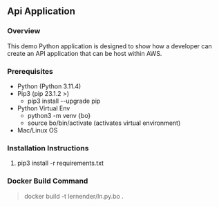 ## Api Application

### Overview
This demo Python application is designed to show how a developer can create an API application that can be host within AWS.

### Prerequisites
* Python (Python 3.11.4)
* Pip3 (pip 23.1.2 >)
  * pip3 install --upgrade pip
* Python Virtual Env
  * python3 -m venv {bo}
  * source bo/bin/activate (activates virtual environment)
* Mac/Linux OS

### Installation Instructions

1. pip3 install -r requirements.txt

### Docker Build Command

> docker build -t lernender/ln.py.bo . 

